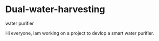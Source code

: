 # Dual-water-harvesting
water purifier

Hi everyone,
Iam working on a project to devlop a smart water purifier.
